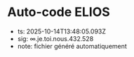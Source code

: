 # Auto-code ELIOS
- ts: 2025-10-14T13:48:05.093Z
- sig: ∞.je.toi.nous.432.528
- note: fichier généré automatiquement